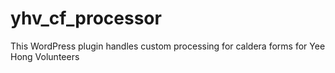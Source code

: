 # yhv_cf_processor
This WordPress plugin handles custom processing for caldera forms for Yee Hong Volunteers
